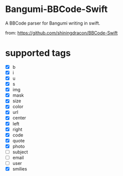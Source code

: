 # Bangumi-BBCode-Swift

A BBCode parser for Bangumi writing in swift.

from: https://github.com/shiningdracon/BBCode-Swift

# supported tags

- [x] b
- [x] i
- [x] u
- [x] s
- [x] img
- [x] mask
- [x] size
- [x] color
- [x] url
- [x] center
- [x] left
- [x] right
- [x] code
- [x] quote
- [x] photo
- [ ] subject
- [ ] email
- [ ] user
- [x] smilies
